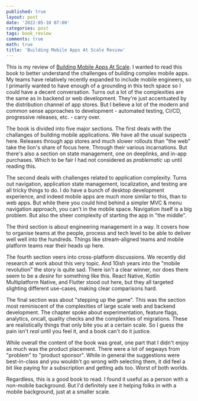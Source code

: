 ```yaml
---
published: true
layout: post
date: '2022-05-10 07:00'
categories: post
tags: book_review
comments: true
math: true
title: 'Building Mobile Apps At Scale Review'
---
```

This is my review of [Building Mobile Apps At Scale](https://www.mobileatscale.com/). I wanted to read this
book to better understand the challenges of building complex mobile apps. My teams have relatively recently
expanded to include mobile engineers, so I primarily wanted to have enough of a grounding in this tech space
so I could have a decent conversation. Turns out a lot of the complexities are the same as in backend or web
development. They're just accentuated by the distribution channel of app stores. But I believe a lot of the modern
and common sense approaches to development - automated testing, CI/CD, progressive releases, etc. - carry over.

The book is divided into five major sections. The first deals with the challanges of building mobile
applications. We have all the usual suspects here. Releases through app stores and much slower rollouts
than "the web" take the lion's share of focus here. Through their various incarnations. But there's
also a section on state management, one on deeplinks, and in-app purchases. Which to be fair I had not
considered as _problematic_ up until reading this.

The second deals with challenges related to application complexity. Turns out navigation, application state
management, localization, and testing are all tricky things to do. I do have a bunch of desktop development
experience, and indeed mobile apps are much more similar to this, than to web apps. But while there you
could hind behind a simpler MVC & menu navigation approach, you can't in the mobile space. Navigation itself
is a big problem. But also the sheer complexity of starting the app in "the middle".

The third section is about engineering management in a way. It covers how to organise teams at the people, process
and tech level to be able to deliver well well into the hundreds. Things like stream-aligned teams and mobile
platform teams rear their heads up here.

The fourth section veers into cross-platform discussions. We recently did research at work about this very topic.
And 10ish years into the "mobile revolution" the story is quite sad. There isn't a clear winner, nor does there
seem to be a _desire_ for something like this. React Native, Kotlin Multiplatform Native, and Flutter stood
out here, but they all targeted slighting different use-cases, making clear comparisons hard.

The final section was about "stepping up the game". This was the section most reminiscent of the complexities of
large scale web and backend development. The chapter spoke about experimentation, feature flags, analytics, oncall,
quality checks and the complexities of migrations. These are realistically things that only bite you at a certain scale.
So I guess the pain isn't _real_ until you feel it, and a book can't do it justice.

While overall the content of the book was great, one part that I didn't enjoy as much was the product
placement. There were a lot of segways from "problem" to "product sponsor". While in general the suggestions
were best-in-class and you wouldn't go wrong with selecting them, it did feel a bit like paying for a
subscription and getting ads too. Worst of both worlds.

Regardless, this is a good book to read. I found it useful as a person with a non-mobile background. But I'd
definitely see it helping folks in with a mobile background, just at a smaller scale.
